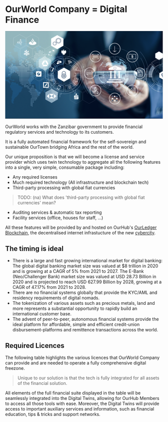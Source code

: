 # OurWorld Company = Digital Finance

![](img/digifin1.png)  

OurWorld works with the Zanzibar government to provide financial regulatory services and technology to its customers. 

It is a fully automated financial framework for the self-sovereign and sustainable OurTown bridging Africa and the rest of the world. 

Our unique proposition is that we will become a license and service provider which uses twin technology to aggregate all the following features into a single, very simple, consumable package including:

- Any required licenses
- Much required technology (All infrastructure and blockchain tech)
- Third-party processing with global fiat currencies 
> TODO: (na) What does 'third-party processing with global fiat currencies' mean?
- Auditing services & automatic tax reporting
- Facility services (office, houses for staff, ...)

All these features will be provided by and hosted on OurHub's [OurLedger Blockchain](/ourinternet/ourledger/ourledger.md), the decentralised internet infrastucture of the new [cybercity](../ourtown/ourtown.md). 

## The timing is ideal

- There is a large and fast growing international market for digital banking: The global digital banking market size was valued at $8 trillion in 2020 and is growing at a CAGR of 5% from 2021 to 2027. The E-Bank (Neo/Challenger Bank) market size was valued at USD 28.73 Billion in 2020 and is projected to reach USD 627.99 Billion by 2028, growing at a CAGR of 47.17% from 2021 to 2028.
- There are no financial systems globally that provide the KYC/AML and residency requirements of digital nomads.
- The tokenization of various assets such as precious metals, land and more represents a substantial opportunity to rapidly build an international customer base.
- The advent of peer-to-peer, autonomous financial systems provide the ideal platform for affordable, simple and efficient credit-union disbursement-platforms and remittence transactions across the world. 

## Required Licences 

The following table highlights the various licences that OurWorld Company can provide and are needed to operate a fully comprehensive digital freezone. 



> Unique to our solution is that the tech is fully integrated for all assets of the financial solution.

All elements of the full financial suite displayed in the table will be seamlessly integrated into the Digital Twins, allowing for OurHub Members to access all those tools with ease. Moreover, the Digital Twins will provide access to important auxiliary services and information, such as financial education, tips & tricks and support networks.







